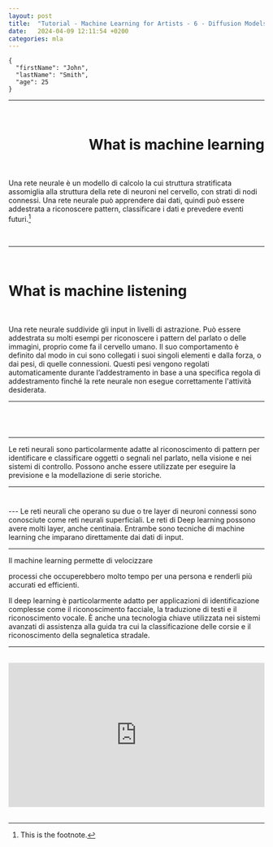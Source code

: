 ```yaml
---
layout: post
title:  "Tutorial - Machine Learning for Artists - 6 - Diffusion Models"
date:   2024-04-09 12:11:54 +0200
categories: mla
---
```


```
{
  "firstName": "John",
  "lastName": "Smith",
  "age": 25
}
``` 
---

<br>

<h1 align="right">What is machine learning </h1>

<br>

Una rete neurale è un modello di calcolo la cui
struttura stratificata assomiglia alla struttura della rete
di neuroni nel cervello, con strati di nodi connessi.
Una rete neurale può apprendere dai dati, quindi
può essere addestrata a riconoscere pattern,
classificare i dati e prevedere eventi futuri.[^1]

<br>

---
<br>
<h1>What is machine listening</h1>

<br>

Una rete neurale suddivide gli input in livelli di astrazione. Può
essere addestrata su molti esempi per riconoscere i pattern del
parlato o delle immagini, proprio come fa il cervello umano. Il
suo comportamento è definito dal modo in cui sono collegati i
suoi singoli elementi e dalla forza, o dai pesi, di quelle
connessioni. Questi pesi vengono regolati automaticamente
durante l’addestramento in base a una specifica regola di
addestramento finché la rete neurale non esegue correttamente
l'attività desiderata.

---
<br>
<h1></h1>

---

Le reti neurali sono particolarmente adatte al
riconoscimento di pattern per identificare e
classificare oggetti o segnali nel parlato, nella visione
e nei sistemi di controllo. Possono anche essere
utilizzate per eseguire la previsione e la modellazione
di serie storiche.

---
<h1></h1>
---
Le reti neurali che operano su due o tre layer di
neuroni connessi sono conosciute come reti neurali
superficiali. Le reti di Deep learning possono avere
molti layer, anche centinaia. Entrambe sono
tecniche di machine learning che imparano
direttamente dai dati di input.


---

Il machine learning permette di velocizzare

processi che occuperebbero molto tempo per
una persona e renderli più accurati ed efficienti.


Il deep learning è particolarmente adatto per
applicazioni di identificazione complesse come il
riconoscimento facciale, la traduzione di testi e il
riconoscimento vocale. È anche una tecnologia
chiave utilizzata nei sistemi avanzati di assistenza
alla guida tra cui la classificazione delle corsie e il
riconoscimento della segnaletica stradale.

---

<br>

<style>
.video-holder {
  position: relative;
  width: 100%;
  height: 0;
  padding-bottom: 56.25%;
  overflow: hidden;
}
.video-holder iframe {
  position: absolute;
  top: 0;
  left: 0;
  width: 100%;
  height: 100%;
}
</style>
<div class="video-holder">
  <iframe width="560"
          height="315" 
          src="https://www.youtube.com/embed/v5R8r-iTp6M?si=IuuZE9lbSsxBMsPb" 
          frameborder="0" 
          allowfullscreen></iframe>
</div>

<br>

[^1]: This is the footnote. 